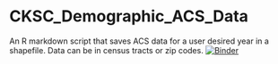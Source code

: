 # CKSC_Demographic_ACS_Data
An R markdown script that saves ACS data for a user desired year in a shapefile. Data can be in census tracts or zip codes.
[![Binder](https://mybinder.org/badge_logo.svg)](https://mybinder.org/v2/gh/tomtom776/CKSC_Demographic_ACS_Data/main?urlpath=rstudio)
